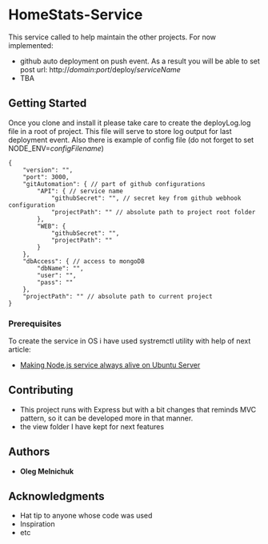 # HomeStats-Service
This service called to help maintain the other projects.
For now implemented:
 * github auto deployment on push event. As a result you will be able to set post url: http://_domain_:_port_/deploy/_serviceName_
 * TBA

## Getting Started
Once you clone and install it please take care to create the deployLog.log file in a root of project. This file will serve to store log output for last deployment event.
Also there is example of config file (do not forget to set NODE_ENV=_configFilename_)
```
{
    "version": "",
    "port": 3000,
    "gitAutomation": { // part of github configurations
        "API": { // service name
            "githubSecret": "", // secret key from github webhook configuration
            "projectPath": "" // absolute path to project root folder 
        },
        "WEB": {
            "githubSecret": "",
            "projectPath": ""
        }
    },
    "dbAccess": { // access to mongoDB
        "dbName": "",
        "user": "",
        "pass": ""
    },
    "projectPath": "" // absolute path to current project
}
```

### Prerequisites
To create the service in OS i have used systremctl utility with help of next article:
* [Making Node.js service always alive on Ubuntu Server](https://hackernoon.com/making-node-js-service-always-alive-on-ubuntu-server-e20c9c0808e4)

## Contributing
* This project runs with Express but with a bit changes that reminds MVC pattern, so it can be developed more in that manner.
* the view folder I have kept for next features

## Authors
* **Oleg Melnichuk**

## Acknowledgments

* Hat tip to anyone whose code was used
* Inspiration
* etc